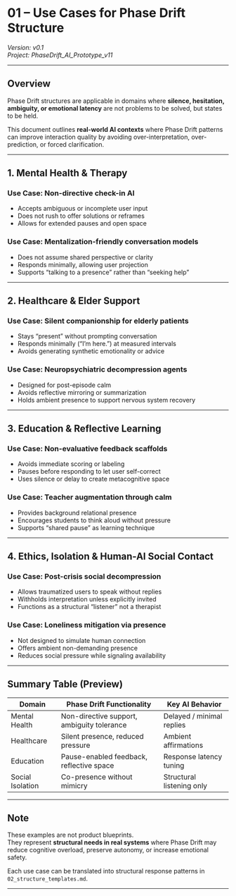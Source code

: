 # 01 – Use Cases for Phase Drift Structure  
*Version: v0.1*  
*Project: PhaseDrift_AI_Prototype_v11*

---

## Overview

Phase Drift structures are applicable in domains where **silence, hesitation, ambiguity, or emotional latency** are not problems to be solved, but states to be held.

This document outlines **real-world AI contexts** where Phase Drift patterns can improve interaction quality by avoiding over-interpretation, over-prediction, or forced clarification.

---

## 1. Mental Health & Therapy

### Use Case: Non-directive check-in AI  
- Accepts ambiguous or incomplete user input  
- Does not rush to offer solutions or reframes  
- Allows for extended pauses and open space

### Use Case: Mentalization-friendly conversation models  
- Does not assume shared perspective or clarity  
- Responds minimally, allowing user projection  
- Supports “talking to a presence” rather than “seeking help”

---

## 2. Healthcare & Elder Support

### Use Case: Silent companionship for elderly patients  
- Stays “present” without prompting conversation  
- Responds minimally (“I’m here.”) at measured intervals  
- Avoids generating synthetic emotionality or advice

### Use Case: Neuropsychiatric decompression agents  
- Designed for post-episode calm  
- Avoids reflective mirroring or summarization  
- Holds ambient presence to support nervous system recovery

---

## 3. Education & Reflective Learning

### Use Case: Non-evaluative feedback scaffolds  
- Avoids immediate scoring or labeling  
- Pauses before responding to let user self-correct  
- Uses silence or delay to create metacognitive space

### Use Case: Teacher augmentation through calm  
- Provides background relational presence  
- Encourages students to think aloud without pressure  
- Supports “shared pause” as learning technique

---

## 4. Ethics, Isolation & Human-AI Social Contact

### Use Case: Post-crisis social decompression  
- Allows traumatized users to speak without replies  
- Withholds interpretation unless explicitly invited  
- Functions as a structural “listener” not a therapist

### Use Case: Loneliness mitigation via presence  
- Not designed to simulate human connection  
- Offers ambient non-demanding presence  
- Reduces social pressure while signaling availability

---

## Summary Table (Preview)

| Domain            | Phase Drift Functionality                         | Key AI Behavior             |
|------------------|---------------------------------------------------|-----------------------------|
| Mental Health     | Non-directive support, ambiguity tolerance        | Delayed / minimal replies   |
| Healthcare        | Silent presence, reduced pressure                 | Ambient affirmations        |
| Education         | Pause-enabled feedback, reflective space          | Response latency tuning     |
| Social Isolation  | Co-presence without mimicry                       | Structural listening only   |

---

## Note

These examples are not product blueprints.  
They represent **structural needs in real systems** where Phase Drift may reduce cognitive overload, preserve autonomy, or increase emotional safety.

Each use case can be translated into structural response patterns in `02_structure_templates.md`.

---
